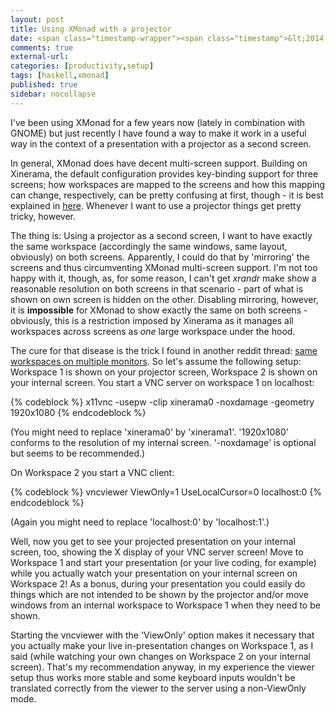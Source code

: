 ```yaml
---
layout: post
title: Using XMonad with a projector
date: <span class="timestamp-wrapper"><span class="timestamp">&lt;2014-11-07 Fre&gt;</span></span> 
comments: true
external-url:
categories: [productivity,setup]
tags: [haskell,xmonad]
published: true
sidebar: nocollapse
---
```

I've been using XMonad for a few years now (lately in combination with
GNOME) but just recently I have found a way to make it work in a useful way
in the context of a presentation with a projector as a second screen.

In general, XMonad does have decent multi-screen support. Building on
Xinerama, the default configuration provides key-binding support for
three screens; how workspaces are mapped to the screens and how this
mapping can change, respectively, can be pretty confusing at first, though -
it is best explained in <a href="http://www.reddit.com/r/xmonad/comments/ndww5/dual_screens_multi_monitors_tips_and_tricks/c38dsfx" target="_blank">here</a>. Whenever I want to use a projector
things get pretty tricky, however.

<!-- more -->

The thing is: Using a projector as a second screen, I want to have
exactly the same workspace (accordingly the same windows, same layout,
obviously) on both screens. Apparently, I could do that by 'mirroring'
the screens and thus circumventing XMonad multi-screen support. I'm
not too happy with it, though, as, for some reason, I can't get *xrandr*
make show a reasonable resolution on both screens in that scenario -
part of what is shown on own screen is hidden on the other. Disabling
mirroring, however, it is **impossible** for XMonad to show exactly the
same on both screens - obviously, this is a restriction imposed by
Xinerama as it manages all workspaces across screens as *one*
large workspace under the hood.

The cure for that disease is the trick I found in another reddit
thread:
<a href="http://www.reddit.com/r/xmonad/comments/2ha25r/same_workspaces_on_multiple_monitors_without/ckrobfj" target="_blank">same workspaces on multiple monitors</a>.
So let's assume the following setup: Workspace 1 is shown on your
projector screen, Workspace 2 is shown on your internal screen. You
start a VNC server on workspace 1 on localhost:

{% codeblock %}
x11vnc -usepw -clip xinerama0 -noxdamage -geometry 1920x1080
{% endcodeblock %}

(You might need to replace 'xinerama0' by 'xinerama1'. '1920x1080'
conforms to the resolution of my internal screen. '-noxdamage' is
optional but seems to be recommended.)

On Workspace 2 you start a VNC client:

{% codeblock %}
vncviewer ViewOnly=1 UseLocalCursor=0 localhost:0
{% endcodeblock %}

(Again you might need to replace 'localhost:0' by 'localhost:1'.)

Well, now you get to see your projected presentation on your internal screen,
too, showing the X display of your VNC server screen! Move to Workspace 1 and start your presentation (or your live
coding, for example) while you actually watch your presentation on your internal screen on Workspace
2! As a bonus, during your presentation you could easily do things
which are not intended to be shown by the projector and/or move
windows from an internal workspace to Workspace 1 when they need to be shown.

Starting the vncviewer with the 'ViewOnly' option makes it necessary
that you actually make your live in-presentation changes on Workspace
1, as I said (while watching your own changes on Workspace 2 on your
internal screen). That's my recommendation anyway, in my experience the viewer setup thus works more
stable and some keyboard inputs wouldn't be translated correctly from
the viewer to the server using a non-ViewOnly mode.
